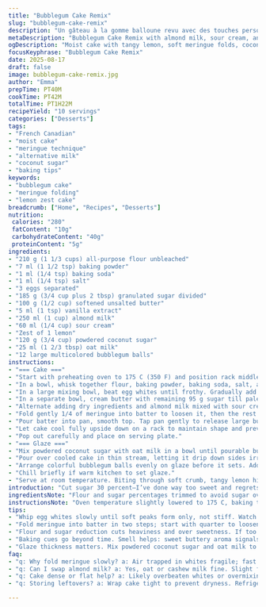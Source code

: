 ```yaml
---
title: "Bubblegum Cake Remix"
slug: "bubblegum-cake-remix"
description: "Un gâteau à la gomme balloune revu avec des touches perso. Flour and sugar cut by 30%, richer texture from using sour cream and almond milk, subtle citrus twist with lemon zest. Egg whites whipped to soft peaks, carefully folded to keep airiness. Baking cues not just time, but smells and sight of golden edges. Glaze swapped sugar for powdered coconut sugar, milk replaced by oat milk adding mellow taste. Garnish with colorful bubblegum balls for pop and fun. Tips to dodge dense crumb or over-whipped meringue included. All steps shuffled for flow, timing tweaked plus minus 5 percent for real kitchen rhythm. Expect crackling meringue whispers, faint buttery scent rising, and the telltale toothpick dryness test versus jiggle. Kitchen-tested, not foolproof but reliable when senses lead."
metaDescription: "Bubblegum Cake Remix with almond milk, sour cream, and powdered coconut sugar glaze. Whipped whites folded gently to airy texture, finished with colorful bubblegum balls."
ogDescription: "Moist cake with tangy lemon, soft meringue folds, coconut sugar glaze plus bubblegum balls for fun. Baking cues smell, sight, and toothpick test guide you."
focusKeyphrase: "Bubblegum Cake Remix"
date: 2025-08-17
draft: false
image: bubblegum-cake-remix.jpg
author: "Emma"
prepTime: PT40M
cookTime: PT42M
totalTime: PT1H22M
recipeYield: "10 servings"
categories: ["Desserts"]
tags:
- "French Canadian"
- "moist cake"
- "meringue technique"
- "alternative milk"
- "coconut sugar"
- "baking tips"
keywords:
- "bubblegum cake"
- "meringue folding"
- "lemon zest cake"
breadcrumb: ["Home", "Recipes", "Desserts"]
nutrition: 
 calories: "280"
 fatContent: "10g"
 carbohydrateContent: "40g"
 proteinContent: "5g"
ingredients:
- "210 g (1 1/3 cups) all-purpose flour unbleached"
- "7 ml (1 1/2 tsp) baking powder"
- "1 ml (1/4 tsp) baking soda"
- "1 ml (1/4 tsp) salt"
- "3 eggs separated"
- "185 g (3/4 cup plus 2 tbsp) granulated sugar divided"
- "100 g (1/2 cup) softened unsalted butter"
- "5 ml (1 tsp) vanilla extract"
- "250 ml (1 cup) almond milk"
- "60 ml (1/4 cup) sour cream"
- "Zest of 1 lemon"
- "120 g (3/4 cup) powdered coconut sugar"
- "25 ml (1 2/3 tbsp) oat milk"
- "12 large multicolored bubblegum balls"
instructions:
- "=== Cake ==="
- "Start with preheating oven to 175 C (350 F) and position rack middle. Grease and flour a 2.5 to 3-liter tube pan thoroughly; flour must stick well or you risk a sticky nightmare."
- "In a bowl, whisk together flour, baking powder, baking soda, salt, and lemon zest for an extra zing that cuts sweetness. Set aside."
- "In a large mixing bowl, beat egg whites until frothy. Gradually add 90 g (3/8 cup) sugar while whipping to soft peaks — not stiff! Watch closely or meringue breaks and deflates. This mix adds lightness, crucial for that airy crumb."
- "In a separate bowl, cream butter with remaining 95 g sugar till pale and fluffy. Add egg yolks one by one, beating well after each. Vanilla goes in here."
- "Alternate adding dry ingredients and almond milk mixed with sour cream to butter mix; start and end with dry. Don’t overbeat. Thick batter with lemon essence shows properly mixed."
- "Fold gently 1/4 of meringue into batter to loosen it, then the rest by hand folding with a spatula. No rushing or folding too hard or air escapes ruining volume."
- "Pour batter into pan, smooth top. Tap pan gently to release large bubbles. Bake about 42 minutes but check after 38 minutes by inserting a toothpick—it should come out clean or with few moist crumbs. Nose tells too—sweet buttery aroma rising is sign."
- "Let cake cool fully upside down on a rack to maintain shape and prevent collapse. Warm cake sticks. Cooling a few minutes in pan post-bake can stick crust."
- "Pop out carefully and place on serving plate."
- "=== Glaze ==="
- "Mix powdered coconut sugar with oat milk in a bowl until pourable but thick enough to coat backside of a spoon."
- "Pour over cooled cake in thin stream, letting it drip down sides irregularly for texture. Don’t overglaze or cake gets soggy."
- "Arrange colorful bubblegum balls evenly on glaze before it sets. Adds pop and chewy surprise. This glaze is less sweet than powdered sugar plus milk and more complex flavor profile from coconut sugar makes it less cloying."
- "Chill briefly if warm kitchen to set glaze."
- "Serve at room temperature. Biting through soft crumb, tangy lemon hint, and chewy gum balls bursting with sweet fruit flavor contrast makes eating a playful journey."
introduction: "Cut sugar 30 percent—I’ve done way too sweet and regrets followed. Almond milk mixed with sour cream adds moisture and hints of tang. Lemon zest is a late tweak I keep for freshness. Whites whipped gently or disaster. Folding meringue right? Key. Less beating means less dense cake. Swapped powdered sugar for coconut sugar in glaze for mild caramel notes; oat milk keeps it light. Bubblegum balls did not age well before—fresh, colorful, chewy fun is an act of now. Smell, texture, and look—those guides not watch alone. Crackling meringue whispers while baking, sweet buttery aroma getting stronger. Toothpick test not just ritual, it’s reality check. A bit of bounce to cake surface tells volumes. My learnt kitchen truths. No rushing steps. Precision with flexibility."
ingredientsNote: "Flour and sugar percentages trimmed to avoid sugar overload, typical error causing dense texture and overly sweet bites. Butter still important for richness but don't substitute for oil here—you lose that crumbly character. Almond milk plus sour cream instead of buttermilk; tang and moisture levels hit right and kitchen staple substitutions for lactose-intolerant or vegan-adjacent diets. Lemon zest optional but crucial—brightens flavor and cuts sweetness. Powdered coconut sugar brings complex caramel notes unlike white sugar; oat milk for smoothness and mild taste, swap with cashew or rice milk in a pinch. Egg whites whipped to soft peaks only; too stiff or under whipped changes volume hugely. Bubblegum balls for nostalgic vibrance—choose fresh or skip if stale. Use any colorful chewy candy as backup."
instructionsNote: "Oven temperature slightly lowered to 175 C, baking time adjusted accordingly. Grease and flour pan very well to avoid sticking—tube pan edges tricky otherwise. Mixing dry ingredients with lemon zest helps scent release and flavor bite. Whipping egg whites to soft peaks gives better folding ease and prevents deflating the aerated structure. Creaming butter with part sugar till pale traps air for crumb texture. Adding egg yolks one at a time avoids curdling. Alternate wet and dry ingredients to keep batter smooth and prevent gluten shock. Fold meringue carefully in two stages, gently, so air bubbles remain – rushing here will ruin rise. Baking cues depend on toothpick test but look for golden edges and a subtle bounce when lightly pressed. Let cake cool upside down in pan few minutes before unmolding if surface feels too soft. Glaze thickness controls final texture; too thin runs off, too thick cracks. Adding gum balls before glaze sets for good adhesion. Patience with cooling and setting vital to avoid soggy or collapsed cake. Eating experience tied to texture contrast—soft crumb, slight tang, chewy gum surprises."
tips:
- "Whip egg whites slowly until soft peaks form only, not stiff. Watch closely - too firm breaks structure, too loose loses volume. Gradual sugar addition stabilizes but timing critical. Airiness depends on gentle whip and folding technique, so no shortcuts here."
- "Fold meringue into batter in two steps; start with quarter to loosen. Use a spatula, scoop from bottom folding over top, repeat gently. Avoid aggressive mixing - air bubbles fragile. Loss of volume means dense cake. Filing in two stages keeps balance between aeration and batter texture."
- "Flour and sugar reduction cuts heaviness and over sweetness. If too much sugar, crumb collapses and tastes cloying. Almond milk combined with sour cream adds moisture and tang without overwhelm. You can substitute oat or cashew milk for almond milk - keep ratios similar. Butter key for richness; don’t swap with oil here or crumb changes markedly."
- "Baking cues go beyond time. Smell helps: sweet buttery aroma signals nearing done. Visual: golden edges appear first, surface faintly bouncy under gentle press. Toothpick test critical: dry with few moist crumbs. Underbaking results in gluey center; overbaking dries out. Oven temp lowered slightly to 175 C to align baking time with moisture retention."
- "Glaze thickness matters. Mix powdered coconut sugar and oat milk to spoon-coating consistency, not runny or cracking. Pour slowly, let drip irregularly - adds texture. Apply bubblegum balls before glaze sets for adhesion. If glaze too thin, runs off base; too thick cracks easily. Chill if kitchen warm - stop glaze spread too much."
faq:
- "q: Why fold meringue slowly? a: Air trapped in whites fragile; fast or rough folding breaks bubbles. Leads to dense cake. Two-stage folding lets batter loosen then keeps volume. Skip folding harsh or mix speed fast."
- "q: Can I swap almond milk? a: Yes, oat or cashew milk fine. Slight flavor changes but moisture similar. Sour cream tang still needed for balance. Avoid water or heavy substitutes - texture alters, crumb less moist."
- "q: Cake dense or flat help? a: Likely overbeaten whites or overmixing batter. Whites must be soft peaks, not stiff. Folding gentle. Overbaked dries crumb, underbaked sticky inside. Measure ingredients exactly, watch sugar levels too high make crumb heavy."
- "q: Storing leftovers? a: Wrap cake tight to prevent dryness. Refrigerate to extend freshness but bring to room temp before serving. Glaze can weep if cold too long. Freeze slices wrapped well; thaw slowly. Bubblegum balls lose chewiness if left long or refrigerated."

---
```

